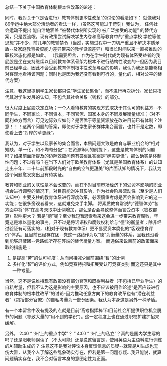 总结一下关于中国教育体制根本性改革的论述：

同时，我对关于“（是否进行）教育体制更本性改革”的讨论的看法如下：
就像我对89学运中绝大部分活动者的看法一样，（虽然这可能过于苛刻）我认为，
任何社会运动不提出 能自洽地涵盖 “被替代体制所实现的 被广泛接受的功能” 的替代方案，只是耍流氓。现有政策尝试解决学生内卷和高等教育中的“重点学校 学位等位思想”并不少，前几年的教辅禁令（当然，实施过程中一刀切严重且不解决本质矛盾--及家庭教育投资能力差异带来的教学资源差异）和很长时间以来一直被推动的职校常态化都是如此。
（我需要坦言， 作为在学生时代成为现有体系受益者的我 屁股是坐在支持继续以目前教育体系骨架为根本不进行结构性改变的--但因为我目前已经毕业，因此不会受到教育体制根本性改革与否的影响，我认为我还是能够相对客观地看待该问题；同时也是因为我还没有看到可行的，量化的，相对公平的替代方案）

注意，我这里提到学生家长都只说“学生家长集合”，而不进行再次拆分。家长只指代其对学生发展的认知，不包含其社会关系（钱权）的部分。

很大程度上屁股决定立场；一个人看待教育的实现方式取决于其认可的利益方--不同学生，不同家长，不同资本，不同官僚，国家本身的不同发展衡量标准；（对不同利益方而言）可见边际效应如何？是否优于等量资源放在改进目前已有体制？注意！！！这两个问题的答案，即使对于学生家长群体集合而言，也并不是定数，即使看上去“对岸的草更绿”。

我认为，对于学生以及家长的集合而言，本质问题大致是教育与职业机会的“相对短缺，单一化，和不均匀分配”；在资源等同的前提下，这些是教育体制的问题吗？如果前面所提及的边际效应问题有答案且答案是“确实更佳”，那么确实是体制性问题；不过有吗？在当下人们对于欧美教育体系（尤其是美国教育体系）的认知走出十年、二十年前那段时光的“自由的空气更甜美”的片面认知的情况下，我认为这个问题愈发突出且有待实证。

教育和职业的关联性是不会改变的，而在不对目前市场经济下的受资本影响的职业机会进行调整的情况下，对目前能对冲其影响，作为社会阶层流动性（至少是人们认知中）主要支柱的教育体系进行深度改革，必须慎重考虑是否会影响到它的这一功能；在很多旁观者看来，这就难免束手束脚。
将素质教育常说的“德智体劳”各方面中将“体”在高考录取中比例增加，那么是否会导致整体而言受资本（钱权都算）影响更大？
若是“德”呢？至少我短暂思索看来这会进一步带来教育腐败，毕竟这是难以量化的事务，只不过是将话语权和腐败权利给与“德”的衡量者；除非经过验证有可落实的，（相对于现有教育体系）更不易受资本腐化的“客观德育评价”体系。且目前已经存在团--党这一路线作为以“德”为衡量的体系，且我还没看到能够屏蔽团--党路线所存在弊端的替代衡量方案。
而通俗来说目前的政策面采取的措施是：
1. 是提高“劳”的认可程度；从而间接减少目前围绕“智”的比例
2. 多样化“智”的评价方式，例如竞赛特招和拓展受认可竞赛类别
而这还只是其中一种考量。

当然，这不是说维持现有政策没有部分官僚和既得利益者（不包括已毕业学生）的自私考量，但我不认为这是影响的主要原因，也不应该被用作论述“是否应该进行教育体制的根本性改革”的讨论-因为推动任意方向下的教育改革也有“潜在利益者”（包括部分官僚）的自私考量为一部分因素。我认为本身这是另外一种矛盾。

有一个本留言中没有提及的点就是目前“高考指挥棒”和目前社会所提供职位机会脱节的问题（导致大量的“用不到的学识”）。这一定程度上也在通过职校扩建扩招来缓解。

另外，
2:40 “ ‘州‘上的重点中学”？ “ 4:00 “ ‘州’上的私立”？真的是国内学生写的吗？还是阳老师误读了（不太可能）还是说这留言是，使用英语为主语料进行训练的AI辅助生成的？
注意这不是我对评论本身反馈信息的质疑--就算是AI生成也无伤大雅，从我个人了解这些乱象确实存在，但若是第一问题存疑...我只能说，就算问题确实存在，我不会对留言本身的意图定性为正面。
